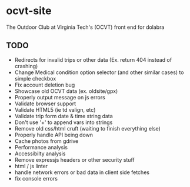 # ocvt-site

The Outdoor Club at Virginia Tech's (OCVT) front end for dolabra


## TODO

* Redirects for invalid trips or other data (Ex. return 404 instead of crashing)
* Change Medical condition option selector (and other similar cases) to simple checkbox
* Fix account deletion bug
* Showcase old OCVT data (ex. oldsite/gpx)
* Properly output message on js errors
* Validate browser support
* Validate HTML5 (ie td valign, etc)
* Validate trip form date & time string data
* Don't use '+' to append vars into strings
* Remove old css/html cruft (waiting to finish everything else)
* Properly handle API being down
* Cache photos from gdrive
* Performance analysis
* Accessibilty analysis
* Remove expressjs headers or other security stuff
* html / js linter
* handle network errors or bad data in client side fetches
* fix console errors
